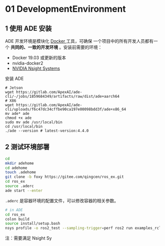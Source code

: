 # 01 DevelopmentEnvironment

## 1 使用 ADE 安装

ADE 开发环境是模块化 [Docker ](https://docs.docker.com/)工具，可确保  一个项目中的所有开发人员都有一个 **共同的、一致的开发环境** 。安装前需要的环境：

- Docker 19.03 或更新的版本
- nvidia-docker2
- [NVIDIA Nsight Systems](https://docs.nvidia.com/nsight-systems/InstallationGuide/index.html#system-requirements)

安装 ADE

```shell
# Jetson
wget https://gitlab.com/ApexAI/ade-cli/-/jobs/1859684349/artifacts/raw/dist/ade+aarch64
# X86
wget https://gitlab.com/ApexAI/ade-cli/uploads/f6c47dc34cffbe90ca197e00098bdd3f/ade+x86_64
mv ade* ade
chmod +x ade
sudo mv ade /usr/local/bin
cd /usr/local/bin 
./ade --version # latest-version:4.4.0
```

## 2 测试环境部署

```bash
cd
mkdir adehome
cd adehome
touch .adehome
git clone -b foxy https://gitee.com/qingcen/ros_ex.git
cd ros_ex
source .aderc
ade start --enter
```

`.aderc` 是容器环境的配置文件，可以修改容器的相关参数。

```bash
# in ADE
cd ros_ex
colon build
source install/setup.bash
nsys profile -o ros2_test --sampling-trigger=perf ros2 run examples_rclcpp_minimal_publisher publisher_member_function
```

注：需要满足 Nsight Sy


